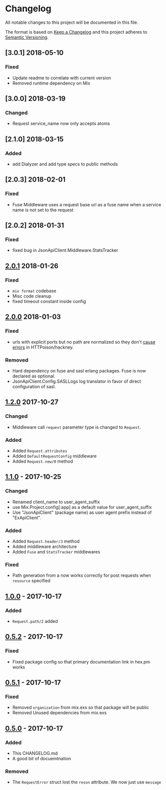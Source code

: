 
# Changelog
All notable changes to this project will be documented in this file.

The format is based on [Keep a Changelog](http://keepachangelog.com/en/1.0.0/)
and this project adheres to [Semantic Versioning](http://semver.org/spec/v2.0.0.html).

## [3.0.1] 2018-05-10
### Fixed
- Update readme to correlate with current version
- Removed runtime dependency on Mix

## [3.0.0] 2018-03-19
### Changed
- Request service_name now only accepts atoms

## [2.1.0] 2018-03-15
### Added
- add Dialyzer and add type specs to public methods

## [2.0.3] 2018-02-01
### Fixed
- Fuse Middleware uses a request base url as a fuse name when a service name is not set to the request

## [2.0.2] 2018-01-31
### Fixed
- fixed bug in JsonApiClient.Middleware.StatsTracker

## [2.0.1] 2018-01-26
### Fixed
- `mix format` codebase
- Misc code cleanup
- fixed timeout constant inside config

## [2.0.0] 2018-01-03
### Fixed
- urls with explicit ports but no path are normalized so they don't [cause errors](https://github.com/edgurgel/httpoison/issues/300) in HTTPoison/hackney.
### Removed
- Hard dependency on fuse and sasl erlang packages. Fuse is now declared as optional.
- JsonApiClient.Config.SASLLogs log translator in favor of direct configuration of sasl.

## [1.2.0] 2017-10-27
### Changed
- Middleware call `request` parameter type is changed to `Request`.

### Added
- Added `Request.attributes`
- Added `DefaultRequestConfig` middleware
- Added `Request.new/0` method

## [1.1.0] - 2017-10-25
### Changed
- Renamed client_name to user_agent_suffix
- use Mix.Project.config[:app] as a default value for user_agent_suffix
- Use "JsonApiClient" (package name) as user agent prefix instead of "ExApiClient".

### Added
- Added `Request.header/3` method
- Added middleware architecture
- Added `Fuse` and `StatsTracker` middlewares

### Fixed
- Path generation from a now works correctly for post requests when `resource` specified

## [1.0.0] - 2017-10-17
### Added
- `Request.path/2` added

## [0.5.2] - 2017-10-17
### Fixed
- Fixed package config so that primary documentation link in hex.pm works

## [0.5.1] - 2017-10-17
### Fixed
- Removed `organization` from mix.exs so that package will be public
- Removed Unused dependencies from mix.exs

## [0.5.0] - 2017-10-17
### Added
- This CHANGELOG.md
- A good bit of docuemtnation

### Removed
- The `RequestError` struct lost the `reson` attribute. We now just use `message`


[Unreleased]: https://github.com/decisiv/json_api_client/compare/2.0.1...HEAD
[2.0.1]: https://github.com/decisiv/json_api_client/compare/2.0.0...2.0.1
[2.0.0]: https://github.com/decisiv/json_api_client/compare/1.2.0...2.0.0
[1.2.0]: https://github.com/decisiv/json_api_client/compare/1.1.0...1.2.0
[1.1.0]: https://github.com/decisiv/json_api_client/compare/1.0.0...1.1.0
[1.0.0]: https://github.com/decisiv/json_api_client/compare/0.5.2...1.0.0
[0.5.2]: https://github.com/decisiv/json_api_client/compare/0.5.1...0.5.2
[0.5.1]: https://github.com/decisiv/json_api_client/compare/0.5.0...0.5.1
[0.5.0]: https://github.com/decisiv/json_api_client/compare/0.4.0...0.5.0
